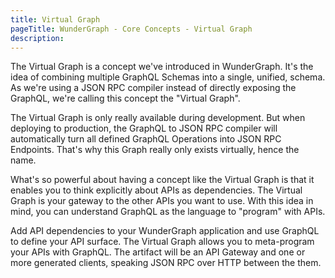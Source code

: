 ```yaml
---
title: Virtual Graph
pageTitle: WunderGraph - Core Concepts - Virtual Graph
description:
---
```


The Virtual Graph is a concept we've introduced in WunderGraph.
It's the idea of combining multiple GraphQL Schemas into a single, unified, schema.
As we're using a JSON RPC compiler instead of directly exposing the GraphQL,
we're calling this concept the "Virtual Graph".

The Virtual Graph is only really available during development.
But when deploying to production,
the GraphQL to JSON RPC compiler will automatically turn all defined GraphQL Operations into JSON RPC Endpoints.
That's why this Graph really only exists virtually, hence the name.

What's so powerful about having a concept like the Virtual Graph is that it enables you to think explicitly about APIs as dependencies.
The Virtual Graph is your gateway to the other APIs you want to use.
With this idea in mind, you can understand GraphQL as the language to "program" with APIs.

Add API dependencies to your WunderGraph application and use GraphQL to define your API surface.
The Virtual Graph allows you to meta-program your APIs with GraphQL.
The artifact will be an API Gateway and one or more generated clients,
speaking JSON RPC over HTTP between the them.
